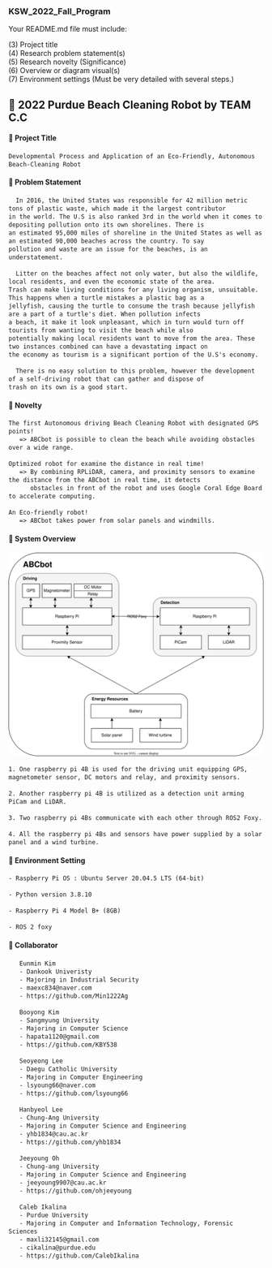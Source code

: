 ### KSW_2022_Fall_Program

Your README.md file must include:

(3) Project title  
(4) Research problem statement(s)  
(5) Research novelty (Significance)  
(6) Overview or diagram visual(s)  
(7) Environment settings (Must be very detailed with several steps.) 


## 🤖 2022 Purdue Beach Cleaning Robot by TEAM C.C


#### 🌊 Project Title

    Developmental Process and Application of an Eco-Friendly, Autonomous Beach-Cleaning Robot

#### 🌊 Problem Statement
    
      In 2016, the United States was responsible for 42 million metric tons of plastic waste, which made it the largest contributor
    in the world. The U.S is also ranked 3rd in the world when it comes to depositing pollution onto its own shorelines. There is
    an estimated 95,000 miles of shoreline in the United States as well as an estimated 90,000 beaches across the country. To say  
    pollution and waste are an issue for the beaches, is an understatement.

      Litter on the beaches affect not only water, but also the wildlife, local residents, and even the economic state of the area.  
    Trash can make living conditions for any living organism, unsuitable. This happens when a turtle mistakes a plastic bag as a  
    jellyfish, causing the turtle to consume the trash because jellyfish are a part of a turtle's diet. When pollution infects
    a beach, it make it look unpleasant, which in turn would turn off tourists from wanting to visit the beach while also  
    potentially making local residents want to move from the area. These two instances combined can have a devastating impact on  
    the economy as tourism is a significant portion of the U.S's economy. 

      There is no easy solution to this problem, however the development of a self-driving robot that can gather and dispose of  
    trash on its own is a good start.

#### 🌊 Novelty

    The first Autonomous driving Beach Cleaning Robot with designated GPS points!
       => ABCbot is possible to clean the beach while avoiding obstacles over a wide range.
      
    Optimized robot for examine the distance in real time!
       => By combining RPLiDAR, camera, and proximity sensors to examine the distance from the ABCbot in real time, it detects
          obstacles in front of the robot and uses Google Coral Edge Board to accelerate computing.

    An Eco-friendly robot!
       => ABCbot takes power from solar panels and windmills.


#### 🌊 System Overview
<p align="center">
   <img src="ABCbot.drawio (1).svg" alt="Robot Architecture"/>
</p>

    1. One raspberry pi 4B is used for the driving unit equipping GPS, magnetometer sensor, DC motors and relay, and proximity sensors.
    
    2. Another raspberry pi 4B is utilized as a detection unit arming PiCam and LiDAR.
    
    3. Two raspberry pi 4Bs communicate with each other through ROS2 Foxy.
    
    4. All the raspberry pi 4Bs and sensors have power supplied by a solar panel and a wind turbine.

#### 🌊 Environment Setting
    
    - Raspberry Pi OS : Ubuntu Server 20.04.5 LTS (64-bit)
    
    - Python version 3.8.10 
    
    - Raspberry Pi 4 Model B+ (8GB)
    
    - ROS 2 foxy
  

#### 🌊 Collaborator
     
       Eunmin Kim
       - Dankook Univeristy
       - Majoring in Industrial Security
       - maexc834@naver.com
       - https://github.com/Min1222Ag
       
       Booyong Kim
       - Sangmyung University
       - Majoring in Computer Science
       - hapata1120@gmail.com
       - https://github.com/KBY538
      
       Seoyeong Lee
       - Daegu Catholic University
       - Majoring in Computer Engineering
       - lsyoung66@naver.com
       - https://github.com/lsyoung66
       
       Hanbyeol Lee
       - Chung-Ang University
       - Majoring in Computer Science and Engineering
       - yhb1834@cau.ac.kr
       - https://github.com/yhb1834
    
       Jeeyoung Oh
       - Chung-ang University
       - Majoring in Computer Science and Engineering
       - jeeyoung9907@cau.ac.kr
       - https://github.com/ohjeeyoung
    
       Caleb Ikalina
       - Purdue University
       - Majoring in Computer and Information Technology, Forensic Sciences
       - maxli32145@gmail.com
       - cikalina@purdue.edu
       - https://github.com/CalebIkalina

